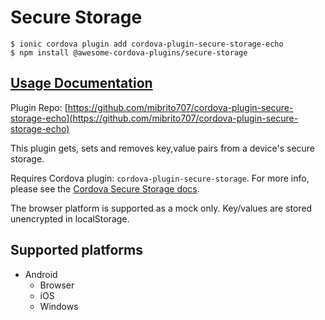 # Secure Storage

```text
$ ionic cordova plugin add cordova-plugin-secure-storage-echo
$ npm install @awesome-cordova-plugins/secure-storage
```

## [Usage Documentation](https://danielsogl.gitbook.io/awesome-cordova-plugins/plugins/secure-storage/)

Plugin Repo: [https://github.com/mibrito707/cordova-plugin-secure-storage-echo](https://github.com/mibrito707/cordova-plugin-secure-storage-echo)

This plugin gets, sets and removes key,value pairs from a device's secure storage.

Requires Cordova plugin: `cordova-plugin-secure-storage`. For more info, please see the [Cordova Secure Storage docs](https://github.com/Crypho/cordova-plugin-secure-storage).

The browser platform is supported as a mock only. Key/values are stored unencrypted in localStorage.

## Supported platforms

* Android
  * Browser
  * iOS
  * Windows

